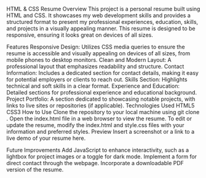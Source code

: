 HTML & CSS Resume
Overview
This project is a personal resume built using HTML and CSS. It showcases my web development skills and provides a structured format to present my professional experiences, education, skills, and projects in a visually appealing manner. This resume is designed to be responsive, ensuring it looks great on devices of all sizes.

Features
Responsive Design: Utilizes CSS media queries to ensure the resume is accessible and visually appealing on devices of all sizes, from mobile phones to desktop monitors.
Clean and Modern Layout: A professional layout that emphasizes readability and structure.
Contact Information: Includes a dedicated section for contact details, making it easy for potential employers or clients to reach out.
Skills Section: Highlights technical and soft skills in a clear format.
Experience and Education: Detailed sections for professional experience and educational background.
Project Portfolio: A section dedicated to showcasing notable projects, with links to live sites or repositories (if applicable).
Technologies Used
HTML5
CSS3
How to Use
Clone the repository to your local machine using git clone <repository-url>.
Open the index.html file in a web browser to view the resume.
To edit or update the resume, modify the index.html and style.css files with your information and preferred styles.
Preview
Insert a screenshot or a link to a live demo of your resume here.

Future Improvements
Add JavaScript to enhance interactivity, such as a lightbox for project images or a toggle for dark mode.
Implement a form for direct contact through the webpage.
Incorporate a downloadable PDF version of the resume.
